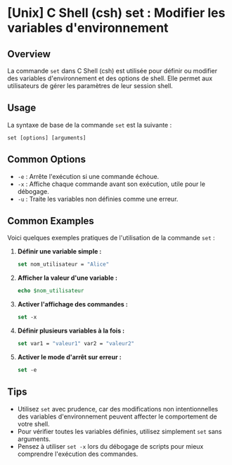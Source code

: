 # [Unix] C Shell (csh) set : Modifier les variables d'environnement

## Overview
La commande `set` dans C Shell (csh) est utilisée pour définir ou modifier des variables d'environnement et des options de shell. Elle permet aux utilisateurs de gérer les paramètres de leur session shell.

## Usage
La syntaxe de base de la commande `set` est la suivante :

```
set [options] [arguments]
```

## Common Options
- `-e` : Arrête l'exécution si une commande échoue.
- `-x` : Affiche chaque commande avant son exécution, utile pour le débogage.
- `-u` : Traite les variables non définies comme une erreur.

## Common Examples
Voici quelques exemples pratiques de l'utilisation de la commande `set` :

1. **Définir une variable simple :**
   ```csh
   set nom_utilisateur = "Alice"
   ```

2. **Afficher la valeur d'une variable :**
   ```csh
   echo $nom_utilisateur
   ```

3. **Activer l'affichage des commandes :**
   ```csh
   set -x
   ```

4. **Définir plusieurs variables à la fois :**
   ```csh
   set var1 = "valeur1" var2 = "valeur2"
   ```

5. **Activer le mode d'arrêt sur erreur :**
   ```csh
   set -e
   ```

## Tips
- Utilisez `set` avec prudence, car des modifications non intentionnelles des variables d'environnement peuvent affecter le comportement de votre shell.
- Pour vérifier toutes les variables définies, utilisez simplement `set` sans arguments.
- Pensez à utiliser `set -x` lors du débogage de scripts pour mieux comprendre l'exécution des commandes.